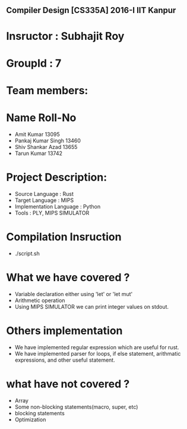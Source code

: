 
## Compiler Design [CS335A] 2016-I IIT Kanpur ##
# Insructor : Subhajit Roy
# GroupId : 7
# Team members:
# Name			Roll-No
* Amit Kumar		13095
* Pankaj Kumar Singh	13460
* Shiv Shankar Azad	13655
* Tarun Kumar  		13742

# Project Description: 
* Source Language : Rust
* Target Language : MIPS
* Implementation Language : Python 
* Tools : PLY, MIPS SIMULATOR

# Compilation Insruction
* ./script.sh

# What we have covered ?
* Variable declaration either using 'let' or 'let mut'
* Arithmetic operation 
* Using MIPS SIMULATOR we can print integer values on stdout.

# Others implementation
* We have implemented regular expression which are useful for rust. 
* We have implemented parser for loops, if else statement, arithmatic expressions, and other useful statement.

# what have not covered ?
* Array
* Some non-blocking statements(macro, super, etc)
* blocking statements
* Optimization

